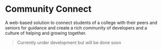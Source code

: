 # Community Connect

A web-based solution to connect students of a college with their peers and seniors for guidance and create a rich community of developers and a culture of helping and growing together.

> Currently under development but will be done soon
